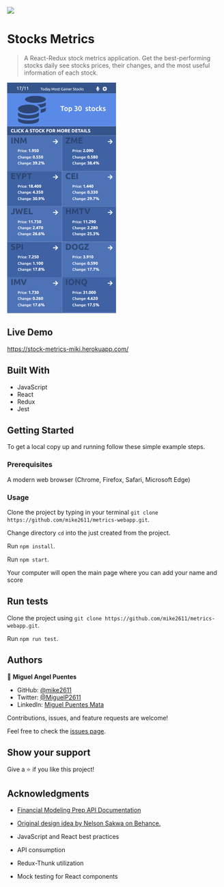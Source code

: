 ![](https://img.shields.io/badge/Microverse-blueviolet)

# Stocks Metrics

> A React-Redux stock metrics application.
Get the best-performing stocks daily see stocks prices, their changes, and the most useful information of each stock.


![screenshot](./img/mobileVersion.png)


## Live Demo

https://stock-metrics-miki.herokuapp.com/

## Built With

- JavaScript
- React
- Redux
- Jest

## Getting Started


To get a local copy up and running follow these simple example steps.

### Prerequisites
 A modern web browser (Chrome, Firefox, Safari, Microsoft Edge)


### Usage
 Clone the project by typing in your terminal `git clone https://github.com/mike2611/metrics-webapp.git`.

 Change directory `cd` into the just created from the project.

 Run `npm install`.
 
 Run `npm start`.

 Your computer will open the main page where you can add your name and score
 
## Run tests
 Clone the project using `git clone https://github.com/mike2611/metrics-webapp.git`.

 Run `npm run test`.


## Authors

👤 **Miguel Angel Puentes**
- GitHub: [@mike2611](https://github.com/mike2611)
- Twitter: [@MiguelP2611](https://twitter.com/MiguelP2611)
- LinkedIn: [Miguel Puentes Mata](https://linkedin.com/in/miguel-puentes-mata-90a562139/)

Contributions, issues, and feature requests are welcome!

Feel free to check the [issues page](https://github.com/mike2611/spaceships.git/issues).

## Show your support

Give a ⭐️ if you like this project!

## Acknowledgments
- [Financial Modeling Prep API Documentation](https://www.linkedin.com/in/miguel-puentes-mata/)

- [Original design idea by Nelson Sakwa on Behance.](https://www.behance.net/gallery/31579789/Ballhead-App-(Free-PSDs))

- JavaScript and React best practices
- API consumption
- Redux-Thunk utilization
- Mock testing for React components

